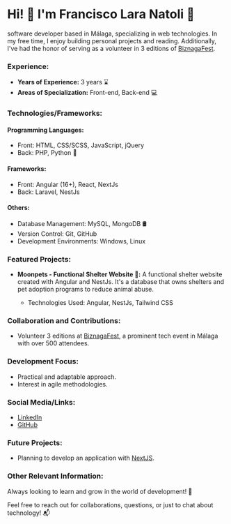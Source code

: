 # Hi! 👋 I'm Francisco Lara Natoli 🚀
software developer based in Málaga, specializing in web technologies. In my free time, I enjoy building personal projects and reading. Additionally, I've had the honor of serving as a volunteer in 3 editions of [BiznagaFest](https://www.biznagafest.com/).

### Experience:

- **Years of Experience:** 3 years ⌛
- **Areas of Specialization:** Front-end, Back-end 💻

### Technologies/Frameworks:

#### Programming Languages:

- Front: HTML, CSS/SCSS, JavaScript, jQuery
- Back: PHP, Python 🐍

#### Frameworks:

- Front: Angular (16+), React, NextJs
- Back: Laravel, NestJs

#### Others:

- Database Management: MySQL, MongoDB 🛢️
- Version Control: Git, GitHub
- Development Environments: Windows, Linux
### Featured Projects:

- **Moonpets - Functional Shelter Website 🐾:**
  A functional shelter website created with Angular and NestJs. It's a database that owns shelters and pet adoption programs to reduce animal abuse.
  
  - Technologies Used: Angular, NestJs, Tailwind CSS

### Collaboration and Contributions:

- Volunteer 3 editions at [BiznagaFest](https://www.biznagafest.com/), a prominent tech event in Málaga with over 500 attendees.



### Development Focus:

- Practical and adaptable approach.
- Interest in agile methodologies.

### Social Media/Links:

- [LinkedIn](https://www.linkedin.com/in/francisco-lara-natoli/)
- [GitHub](https://github.com/franlaraa)

### Future Projects:

- Planning to develop an application with [NextJS](https://nextjs.org/).

### Other Relevant Information:

Always looking to learn and grow in the world of development! 🚀

Feel free to reach out for collaborations, questions, or just to chat about technology! 📬

